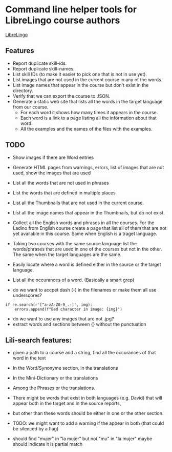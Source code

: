 # Command line helper tools for LibreLingo course authors

[LibreLingo](https://librelingo.app/)


## Features

* Report duplicate skill-ids.
* Report duplicate skill-names.
* List skill IDs (to make it easier to pick one that is not in use yet).
* List images that are not used in the current course in any of the words.
* List image names that appear in the course but don't exist in the directory.
* Verify that we can export the course to JSON.
* Generate a static web site that lists all the words in the target language from our course.
    * For each word it shows how many times it appears in the course.
    * Each word is a link to a page listing all the information about that word:
    * All the examples and the names of the files with the examples.

## TODO

* Show images if there are Word entries
* Generate HTML pages from warnings, errors, list of images that are not used, show the images that are used


* List all the words that are not used in phrases
* List the words that are defined in multiple places
* List all the Thumbnails that are not used in the current course.
* List all the image names that appear in the Thumbnails, but do not exist.
* Collect all the English words and phrases in all the courses. For the Ladino from English course create a page that list all of them that are not yet available in this course. Same when English is a traget language.
* Taking two courses with the same source language list the words/phrases that are used in one of the courses but not in the other. The same when the target languages are the same.
* Easily locate where a word is defined either in the source or the target language.
* List all the occurances of a word. (Basically a smart grep)

* do we want to accpet dash (-) in the filenames or make them all use underscores?
```
if re.search(r'[^a-zA-Z0-9_.-]', img):
    errors.append(f"Bad character in image: {img}")
```
* do we want to use any images that are not .jpg?
* extract words and sections between {} without the punctuation

## Lili-search features:

* given a path to a course and a string, find all the occurances of that word in the text
* In the Word/Synonyme section, in the translations
* In the Mini-Dictionary or the translations
* Among the Phrases or the translations.

* There might be words that exist in both languages (e.g. David) that will appear both in the target and in the source reports,
* but other than these words should be either in one or the other section.
* TODO: we might want to add a warning if the appear in both (that could be silenced by a flag)
* should find "mujer" in "la mujer" but not "mu" in "la mujer" maybe should indicate it is partial match
